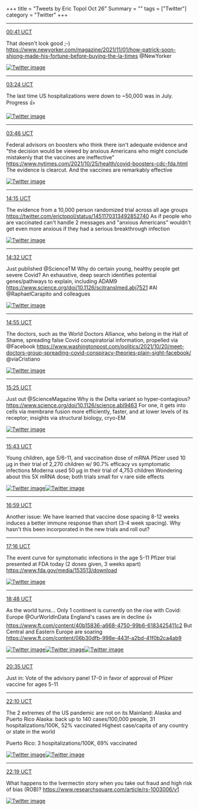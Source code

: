 +++
title = "Tweets by Eric Topol Oct 26"
Summary = ""
tags = ["Twitter"]
category = "Twitter"
+++


---

<a href="https://twitter.com/erictopol/status/1452797405334687749" target="_blank" rel="noreferer">00:41 UCT</a>

That doesn't look good ;-)
https://www.newyorker.com/magazine/2021/11/01/how-patrick-soon-shiong-made-his-fortune-before-buying-the-la-times @NewYorker 

<a href="FCleSfoUUAQQqOr.png"  ><img src="FCleSfoUUAQQqOr.png" alt="Twitter image" ></img></a>

---

<a href="https://twitter.com/erictopol/status/1452838410746400769" target="_blank" rel="noreferer">03:24 UCT</a>

The last time US hospitalizations were down to ~50,000 was in July. Progress 👍 

<a href="FCmEwS5VUAoLrCC.jpg"  ><img src="FCmEwS5VUAoLrCC.jpg" alt="Twitter image" ></img></a>

---

<a href="https://twitter.com/erictopol/status/1452844173258752004" target="_blank" rel="noreferer">03:46 UCT</a>

Federal advisors on boosters who think there isn't adequate evidence and "the decision would be viewed by anxious Americans who might conclude mistakenly that the vaccines are ineffective"
https://www.nytimes.com/2021/10/25/health/covid-boosters-cdc-fda.html
The evidence is clearcut. And the vaccines are remarkably effective 

<a href="FCmJkqFVIAEjqsI.jpg"  ><img src="FCmJkqFVIAEjqsI.jpg" alt="Twitter image" ></img></a>

---

<a href="https://twitter.com/erictopol/status/1453002389989077009" target="_blank" rel="noreferer">14:15 UCT</a>

The evidence from a 10,000 person randomized trial across all age groups
https://twitter.com/erictopol/status/1451170313492852740
As if people who are vaccinated can't handle 2 messages and "anxious Americans" wouldn't get even more anxious if they had a serious breakthrough infection 

<a href="FCoZA5OXIBgdcHB.jpg"  ><img src="FCoZA5OXIBgdcHB.jpg" alt="Twitter image" ></img></a>

---

<a href="https://twitter.com/erictopol/status/1453006743974334490" target="_blank" rel="noreferer">14:32 UCT</a>

Just published @ScienceTM 
Why do certain young, healthy people get severe Covid?
An exhaustive, deep search identifies potential genes/pathways to explain, including ADAM9
https://www.science.org/doi/10.1126/scitranslmed.abj7521 #AI @RaphaelCarapito and colleagues 

<a href="FCoctTzXEAcQz46.jpg"  ><img src="FCoctTzXEAcQz46.jpg" alt="Twitter image" ></img></a>

---

<a href="https://twitter.com/erictopol/status/1453012289989214209" target="_blank" rel="noreferer">14:55 UCT</a>

The doctors, such as the World Doctors Alliance, who belong in the Hall of Shame, spreading false Covid conspiratorial information, propelled via @Facebook 
https://www.washingtonpost.com/politics/2021/10/20/meet-doctors-group-spreading-covid-conspiracy-theories-plain-sight-facebook/ @viaCristiano 

<a href="FCjO8LtVkAEc52v.jpg"  ><img src="FCjO8LtVkAEc52v.jpg" alt="Twitter image" ></img></a>

---

<a href="https://twitter.com/erictopol/status/1453020018757623815" target="_blank" rel="noreferer">15:25 UCT</a>

Just out @ScienceMagazine 
Why is the Delta variant so hyper-contagious?
https://www.science.org/doi/10.1126/science.abl9463
For one, it gets into cells via membrane fusion more efficiently, faster, and at lower levels of its receptor;
insights via structural biology, cryo-EM 

<a href="FCopze2UcAASkHb.jpg"  ><img src="FCopze2UcAASkHb.jpg" alt="Twitter image" ></img></a>

---

<a href="https://twitter.com/erictopol/status/1453024521628241928" target="_blank" rel="noreferer">15:43 UCT</a>

Young children, age 5/6-11, and vaccination dose of mRNA
Pfizer used 10 μg in their trial of 2,270 children w/ 90.7% efficacy vs symptomatic infections
Moderna used 50 μg in their trial of 4,753 children
Wondering about this 5X mRNA dose; both trials small for v rare side effects 

<a href="FCosN8UVkAcAU2E.jpg"  ><img src="FCosN8UVkAcAU2E.jpg" alt="Twitter image" ></img></a><a href="FCosgEdVIAIKAXt.jpg"  ><img src="FCosgEdVIAIKAXt.jpg" alt="Twitter image" ></img></a>

---

<a href="https://twitter.com/erictopol/status/1453043708945780741" target="_blank" rel="noreferer">16:59 UCT</a>

Another issue:
We have learned that vaccine dose spacing 8-12 weeks induces a better immune response than short (3-4 week spacing). Why hasn't this been incorporated in the new trials and roll out?



---

<a href="https://twitter.com/erictopol/status/1453047896685768705" target="_blank" rel="noreferer">17:16 UCT</a>

The event curve for symptomatic infections in the age 5-11 Pfizer trial presented at FDA today (2 doses given, 3 weeks apart)
https://www.fda.gov/media/153513/download 

<a href="FCpDSV-VcAgvPR1.jpg"  ><img src="FCpDSV-VcAgvPR1.jpg" alt="Twitter image" ></img></a>

---

<a href="https://twitter.com/erictopol/status/1453071114788167681" target="_blank" rel="noreferer">18:48 UCT</a>

As the world turns...
Only 1 continent is currently on the rise with Covid: Europe @OurWorldInData 
England's cases are in decline 👍
https://www.ft.com/content/40b15836-a668-4750-99b6-6183425411c2
But Central and Eastern Europe are soaring
https://www.ft.com/content/06b30dfb-998e-443f-a2bd-41f0b2ca4ab9 

<a href="FCpYc9BUUAEuWqj.jpg"  ><img src="FCpYc9BUUAEuWqj.jpg" alt="Twitter image" ></img></a><a href="FCpYNZdVgAM_ABa.jpg"  ><img src="FCpYNZdVgAM_ABa.jpg" alt="Twitter image" ></img></a><a href="FCpYO21VgAEHqKK.jpg"  ><img src="FCpYO21VgAEHqKK.jpg" alt="Twitter image" ></img></a>

---

<a href="https://twitter.com/erictopol/status/1453097949156630529" target="_blank" rel="noreferer">20:35 UCT</a>

Just in: Vote of the advisory panel 17-0 in favor of approval of Pfizer vaccine for ages 5-11



---

<a href="https://twitter.com/erictopol/status/1453121950893555712" target="_blank" rel="noreferer">22:10 UCT</a>

The 2 extremes of the US pandemic are not on its Mainland: Alaska and Puerto Rico
Alaska: back up to 140 cases/100,000 people, 31 hospitalizations/100K, 52% vaccinated 
Highest case/capita of any country or state in the world

Puerto Rico: 3 hospitalizations/100K, 69% vaccinated 

<a href="FCqGlByUcAU5uD5.jpg"  ><img src="FCqGlByUcAU5uD5.jpg" alt="Twitter image" ></img></a><a href="FCqFJCcUYAM1vZN.jpg"  ><img src="FCqFJCcUYAM1vZN.jpg" alt="Twitter image" ></img></a>

---

<a href="https://twitter.com/erictopol/status/1453124039141036032" target="_blank" rel="noreferer">22:19 UCT</a>

What happens to the Ivermectin story when you take out fraud and high risk of bias (ROB)?
https://www.researchsquare.com/article/rs-1003006/v1 

<a href="FCqIlEHUYAM8mvw.jpg"  ><img src="FCqIlEHUYAM8mvw.jpg" alt="Twitter image" ></img></a>